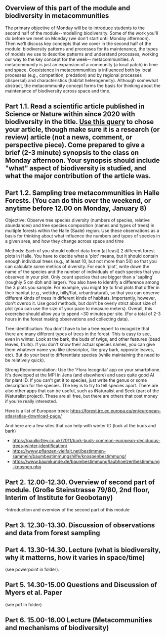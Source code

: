 ## Overview of this part of the module and biodiversity in metacommunities

The primary objective of Monday will be to introduce students to the second half of the module--modelling biodiversity. Some of the work you'll do before we meet on Monday (we don't start until Monday afternoon). Then we'll discuss key concepts that we cover in the second half of the module: biodiversity patterns and processes for its maintenance, the types of models we use to describe patterns and understand processes, working our way to the key concept for the week-- metacommunities. A metacommunity is just an expansion of a community (a local patch) in time and space. Coexistence in metacommunities is influenced both by local processes (e.g., competition, predation) and by regional processes (dispersal) and characteristics (habitat heterogeneity). Although somewhat abstract, the metacommunity concept forms the basis for thinking about the maintenance of biodiversity across space and time. 

## Part 1.1. Read a scientific article published in Science or Nature within since 2020 with biodiversity in the title. [Use this query](https://europepmc.org/search?query=%28JOURNAL%3A%22Science%20%28New%20York,%20N.Y.%29%22%20OR%20JOURNAL%3A%22Nature%22%29%20AND%20%28TITLE%3A%22Biodiversity%22%29%20AND%20%28PUB_TYPE%3A%22Journal%20Article%22%20OR%20PUB_TYPE%3A%22article-commentary%22%20OR%20PUB_TYPE%3A%22research-article%22%20OR%20PUB_TYPE%3A%22protocol%22%20OR%20PUB_TYPE%3A%22rapid-communication%22%20OR%20PUB_TYPE%3A%22product-review%22%29%20AND%20%28FIRST_PDATE%3A%5B2020%20TO%202024%5D%29&page=1&sortBy=CITED%2Bdesc) to chose your article, though make sure it is a research (or review) article (not a news, comment, or perspective piece). Come prepared to give a brief (2-3 minute) synopsis to the class on Monday afternoon. Your synopsis should include "what" aspect of biodiversity is studied, and what the major contribution of the article was.

## Part 1.2. Sampling tree metacommunities in Halle Forests. (You can do this over the weekend, or anytime before 12.00 on Monday, January 8)

Objective: Observe tree species diversity (numbers of species, relative abundances) and tree species composition (names and types of trees) in multiple forests within the Halle (Saale) region. Use these observations as a basis for thinking about what influence the numbers and types of species in a given area, and how they change across space and time

Methods: Each of you should collect data from (at least) 2 different forest plots in Halle. You have to decide what a 'plot' means, but it should contain enough individual trees (e.g., at least 10, but not more than 50) so that you can calculate some metrics of diversity. For each 'plot', write down the name of the species and the number of individuals of each species that you observed in your plot. Only count species that are bigger than a 'sapling' (roughly 5 cm dbh and larger). You also have to identify a difference among the 3 plots you sample.  For example, you might try to find plots that differ in their habitat (e.g., wet/dry, hilly/flat, urban/natural), so that you can observe different kinds of trees in different kinds of habitats. Importantly, however, don't overdo it. Use good methods, but don't be overly strict about size of plot (you can use the size of your pace to measure meters).  Overall, this excercise should allow you to spend ~30 minutes per site. (For a total of 2-3 hours in the forest making observations and collecting data). 

Tree identification: You don't have to be a tree expert to recognize that there are many different types of trees in the forest. This is easy to see, even in winter.  Look at the bark, the buds of twigs, and other features (dead leaves, fruits).  If you don't know their actual species names, you can give them whatever name you like (descriptor, like gray bark, opposite leaves, etc). But do your best to differentiate species (while maintaining the need to be relatively quick). 

Strong Recommendation: Use the 'Flora Incognita' app on your smartphone.  It's developed at the MPI in Jena (and elsewhere) and uses quite good AI for plant ID. If you can't get it to species, just write the genus or some description for the species. The key is to try to tell species apart. There are also other apps that can be useful, such as iNaturalist and Seek (part of the iNaturalist project). These are all free, but there are others that cost money if you're really interested. 

Here is a list of European trees: https://forest.jrc.ec.europa.eu/en/european-atlas/atlas-download-page/

And here are a few sites that can help with winter ID (look at the buds and bark)
- https://paulkirtley.co.uk/2011/bark-buds-common-european-deciduous-trees-winter-identification/
- https://www.pflanzen-vielfalt.net/bestimmen-sammeln/baumbestimmungshilfe/knospenbestimmung/
- https://www.baumkunde.de/baumbestimmung/laubhoelzer/bestimmung-knospen.php

## Part 2. 12.00-12.30.  Overview of second part of module. (Große Steinstrasse 79/80, 2nd floor, Interim of Institute for Geobotany)

-Introduction and overview of the second part of this module


## Part 3. 12.30-13.30. Discussion of observations and data from forest sampling


## Part 4. 13.30-14.30. Lecture (what is biodiversity, why it matterns, how it varies in space/time)

(see powerpoint in folder).


## Part 5. 14.30-15.00  Questions and Discussion of Myers et al. Paper

(see pdf in folder)

## Part 6. 15.00-16.00  Lecture (Metacommunities and mechanisms of biodiversity)




